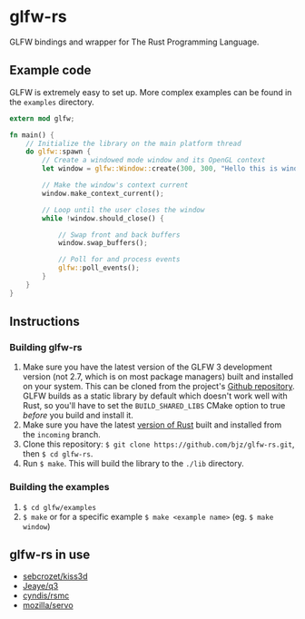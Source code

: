 # glfw-rs

GLFW bindings and wrapper for The Rust Programming Language.

## Example code

GLFW is extremely easy to set up. More complex examples can be found in the `examples` directory.

~~~rust
extern mod glfw;

fn main() {
    // Initialize the library on the main platform thread
    do glfw::spawn {
        // Create a windowed mode window and its OpenGL context
        let window = glfw::Window::create(300, 300, "Hello this is window", glfw::Windowed).unwrap();

        // Make the window's context current
        window.make_context_current();

        // Loop until the user closes the window
        while !window.should_close() {

            // Swap front and back buffers
            window.swap_buffers();

            // Poll for and process events
            glfw::poll_events();
        }
    }
}
~~~

## Instructions

### Building glfw-rs

1. Make sure you have the latest version of the GLFW 3 development version (not 2.7, which is on most package managers) built and installed on your system. This can be cloned from the project's [Github repository](https://github.com/glfw/glfw). GLFW builds as a static library by default which doesn't work well with Rust, so you'll have to set the `BUILD_SHARED_LIBS` CMake option to true _before_ you build and install it.
2. Make sure you have the latest [version of Rust](https://github.com/mozilla/rust) built and installed from the `incoming` branch.
3. Clone this repository: `$ git clone https://github.com/bjz/glfw-rs.git`, then `$ cd glfw-rs`.
4. Run `$ make`. This will build the library to the `./lib` directory.

### Building the examples

1. `$ cd glfw/examples`
2. `$ make` or for a specific example `$ make <example name>` (eg. `$ make window`)

## glfw-rs in use

- [sebcrozet/kiss3d](https://github.com/sebcrozet/kiss3d)
- [Jeaye/q3](https://github.com/Jeaye/q3)
- [cyndis/rsmc](https://github.com/cyndis/rsmc/)
- [mozilla/servo](https://github.com/mozilla/servo)

